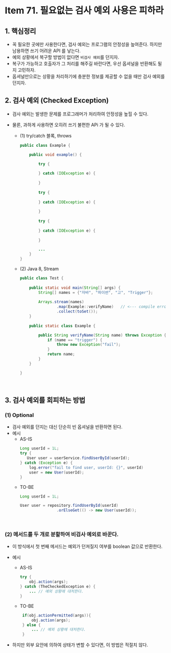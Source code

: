 # Item 71. 필요없는 검사 예외 사용은 피하라
## 1. 핵심정리
- 꼭 필요한 곳에만 사용한다면, 검사 예외는 프로그램의 안정성을 높여준다. 하지만 남용하면 쓰기 어려운 API 를 낳는다.
- 예외 상황에서 복구할 방법이 없다면 `비검사 예외`를 던지자.
- 복구가 가능하고 호출자가 그 처리를 해주길 바란다면, 우선 옵셔널을 반환해도 될지 고민하자.
- 옵셔널만으로는 상황을 처리하기에 충분한 정보를 제공할 수 없을 때만 검사 예외를 던지자.

## 2. 검사 예외 (Checked Exception)
- 검사 예외는 발생한 문제를 프로그래머가 처리하여 안정성을 높힐 수 있다.
  

- 물론, 과하게 사용하면 오히려 쓰기 불편한 APi 가 될 수 있다.
    - (1) try/catch 블록, throws
        ```java
        public class Example {
      
            public void example() {
      
                try {
                
                } catch (IOException e) {
                
                } 
                
                try {
                
                } catch (IOException e) {
                
                } 
                                
                try {
                
                } catch (IOException e) {
                
                } 
      
                ...
            }
        }     
        ```
    - (2) Java 8, Stream
        ```java    
        public class Test {
            
            public static void main(String[] args) {
                String[] names = {"자바", "파이썬", "고", "Trigger"};
            
                Arrays.stream(names)
                        .map(Example::verifyName)   // <--- compile error
                        .collect(toSet());           
            }
                  
            public static class Example {
      
                public String verifyName(String name) throws Exception {
                    if (name == "trigger") {
                        throw new Exception("fail");
                    }
                    return name;
                }
            }    
        
        }
        ```
    

<br>
    
    
## 3. 검사 예외를 회피하는 방법
### (1) Optional
- 검사 예외를 던지는 대신 단순히 빈 옵셔널을 반환하면 된다.
- 예시
    - AS-IS
        ```java
        Long userId = 1L;
        try {
           User user = userService.findUserById(userId); 
        } catch (Exception e) {
            log.error("fail to find user, userId: {}", userId)
            user = new User(userId);
        }
        ```
    - TO-BE
        ```java
        Long userId = 1L;
        
        User user = repository.findUserById(userId)
                        .orElseGet(() -> new User(userId)); 
        ```

<br>

### (2) 메서드를 두 개로 분할하여 비검사 예외로 바꾼다.
- 이 방식에서 첫 번째 메서드는 예외가 던져질지 여부를 boolean 값으로 반환한다.
- 예시
    - AS-IS
        ```java
        try {
            obj.action(args);
        } catch (TheCheckedException e) {
            ... // 예외 상황에 대처한다.
        }
       ```
    - TO-BE
       ```java
        if(obj.actionPermitted(args)){
            obj.action(args);
        } else {
            ... // 예외 상황에 대처한다.
        }
       ```

- 하지만 외부 요안에 의하여 상태가 변할 수 있다면, 이 방법은 적절치 않다.